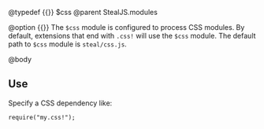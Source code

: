 @typedef {{}} $css
@parent StealJS.modules

@option {{}}
The `$css` module is configured to process CSS modules.  By default, 
extensions that end with `.css!` will use the `$css` module.  The default path to `$css`
module is `steal/css.js`.

@body

## Use

Specify a CSS dependency like:

    require("my.css!");

